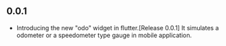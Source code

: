 ## 0.0.1

* Introducing the new "odo" widget in flutter.[Release 0.0.1]
  It simulates a odometer or a speedometer type gauge in mobile application.

